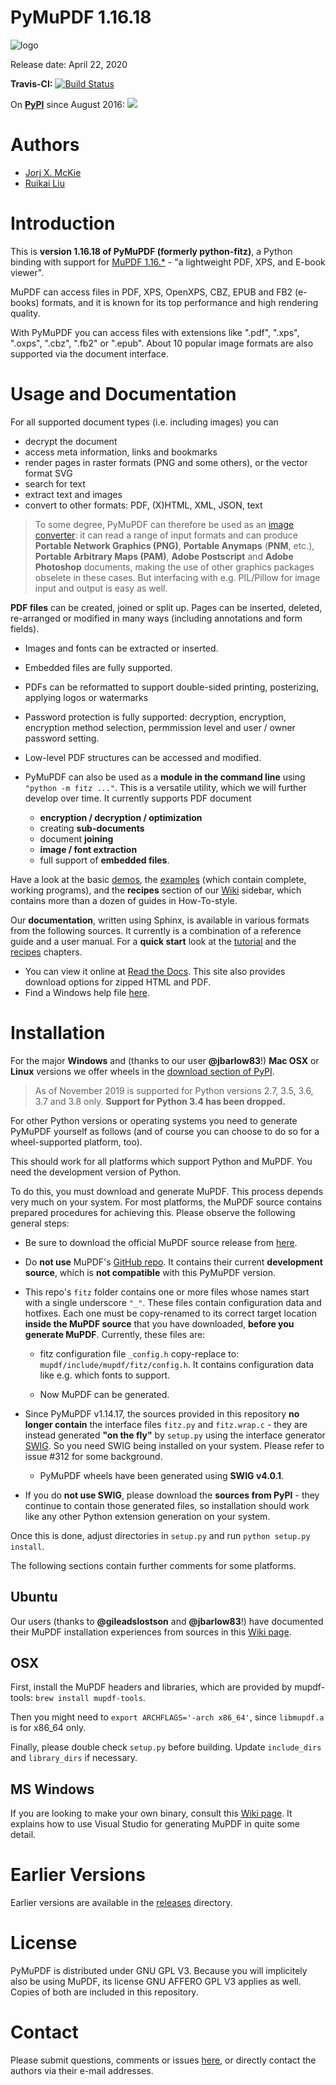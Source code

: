 # PyMuPDF 1.16.18

![logo](https://github.com/pymupdf/PyMuPDF/blob/master/demo/pymupdf.jpg)

Release date: April 22, 2020

**Travis-CI:** [![Build Status](https://travis-ci.org/JorjMcKie/py-mupdf.svg?branch=master)](https://travis-ci.org/JorjMcKie/py-mupdf)

On **[PyPI](https://pypi.org/project/PyMuPDF)** since August 2016: [![](https://pepy.tech/badge/pymupdf)](https://pepy.tech/project/pymupdf)

# Authors
* [Jorj X. McKie](mailto:jorj.x.mckie@outlook.de)
* [Ruikai Liu](mailto:lrk700@gmail.com)

# Introduction

This is **version 1.16.18 of PyMuPDF (formerly python-fitz)**, a Python binding with support for [MuPDF 1.16.*](http://mupdf.com/) - "a lightweight PDF, XPS, and E-book viewer".

MuPDF can access files in PDF, XPS, OpenXPS, CBZ, EPUB and FB2 (e-books) formats, and it is known for its top performance and high rendering quality.

With PyMuPDF you can access files with extensions like ".pdf", ".xps", ".oxps", ".cbz", ".fb2" or ".epub". About 10 popular image formats are also supported via the document interface.


# Usage and Documentation
For all supported document types (i.e. including images) you can
* decrypt the document
* access meta information, links and bookmarks
* render pages in raster formats (PNG and some others), or the vector format SVG
* search for text
* extract text and images
* convert to other formats: PDF, (X)HTML, XML, JSON, text

> To some degree, PyMuPDF can therefore be used as an [image converter](https://github.com/pymupdf/PyMuPDF/wiki/How-to-Convert-Images): it can read a range of input formats and can produce **Portable Network Graphics (PNG)**, **Portable Anymaps** (**PNM**, etc.), **Portable Arbitrary Maps (PAM)**, **Adobe Postscript** and **Adobe Photoshop** documents, making the use of other graphics packages obselete in these cases. But interfacing with e.g. PIL/Pillow for image input and output is easy as well.

**PDF files** can be created, joined or split up. Pages can be inserted, deleted, re-arranged or modified in many ways (including annotations and form fields).

* Images and fonts can be extracted or inserted.
* Embedded files are fully supported.
* PDFs can be reformatted to support double-sided printing, posterizing, applying logos or watermarks
* Password protection is fully supported: decryption, encryption, encryption method selection, permmission level and user / owner password setting.
* Low-level PDF structures can be accessed and modified.
* PyMuPDF can also be used as a **module in the command line** using ``"python -m fitz ..."``. This is a versatile utility, which we will further develop over time. It currently supports PDF document

    - **encryption / decryption / optimization**
    - creating **sub-documents**
    - document **joining**
    - **image / font extraction**
    - full support of **embedded files**.


Have a look at the basic [demos](https://github.com/pymupdf/PyMuPDF-Utilities/tree/master/demo), the [examples](https://github.com/pymupdf/PyMuPDF-Utilities/tree/master/examples) (which contain complete, working programs), and the **recipes** section of our [Wiki](https://github.com/pymupdf/PyMuPDF/wiki) sidebar, which contains more than a dozen of guides in How-To-style.

Our **documentation**, written using Sphinx, is available in various formats from the following sources. It currently is a combination of a reference guide and a user manual. For a **quick start** look at the [tutorial](https://pymupdf.readthedocs.io/en/latest/tutorial/) and the [recipes](https://pymupdf.readthedocs.io/en/latest/faq/) chapters.

* You can view it online at [Read the Docs](https://pymupdf.readthedocs.io/). This site also provides download options for zipped HTML and PDF.
* Find a Windows help file [here](https://github.com/pymupdf/PyMuPDF-optional-material/tree/master/doc/PyMuPDF.chm).


# Installation

For the major **Windows** and (thanks to our user **@jbarlow83**!) **Mac OSX** or **Linux** versions we offer wheels in the [download section of PyPI](https://pypi.org/project/PyMuPDF/#files).

> As of November 2019 is supported for Python versions 2.7, 3.5, 3.6, 3.7 and 3.8 only. **Support for Python 3.4 has been dropped.**

For other Python versions or operating systems you need to generate PyMuPDF yourself as follows (and of course you can choose to do so for a wheel-supported platform, too).

This should work for all platforms which support Python and MuPDF. You need the development version of Python.

To do this, you must download and generate MuPDF. This process depends very much on your system. For most platforms, the MuPDF source contains prepared procedures for achieving this. Please observe the following general steps:

* Be sure to download the official MuPDF source release from [here](https://mupdf.com/downloads/archive).

* Do **not use** MuPDF's [GitHub repo](https://github.com/ArtifexSoftware/mupdf). It contains their current **development source**, which is **not compatible** with this PyMuPDF version.

* This repo's `fitz` folder contains one or more files whose names start with a single underscore `"_"`. These files contain configuration data and hotfixes. Each one must be copy-renamed to its correct target location **inside the MuPDF source** that you have downloaded, **before you generate MuPDF**. Currently, these files are:
  - fitz configuration file `_config.h` copy-replace to: `mupdf/include/mupdf/fitz/config.h`. It contains configuration data like e.g. which fonts to support.

  - Now MuPDF can be generated.

* Since PyMuPDF v1.14.17, the sources provided in this repository **no longer contain** the interface files ``fitz.py`` and ``fitz.wrap.c`` - they are instead generated **"on the fly"** by ``setup.py`` using the interface generator [SWIG](http://www.swig.org/). So you need SWIG being installed on your system. Please refer to issue #312 for some background.
    - PyMuPDF wheels have been generated using **SWIG v4.0.1**.


* If you do **not use SWIG**, please download the **sources from PyPI** - they continue to contain those generated files, so installation should work like any other Python extension generation on your system.

Once this is done, adjust directories in ``setup.py`` and run ``python setup.py install``.

The following sections contain further comments for some platforms.

## Ubuntu
Our users (thanks to **@gileadslostson** and **@jbarlow83**!) have documented their MuPDF installation experiences from sources in this [Wiki page](https://github.com/pymupdf/PyMuPDF/wiki/Ubuntu-Installation-Experience).

## OSX
First, install the MuPDF headers and libraries, which are provided by mupdf-tools: ``brew install mupdf-tools``.

Then you might need to ``export ARCHFLAGS='-arch x86_64'``, since ``libmupdf.a`` is for x86_64 only.

Finally, please double check ``setup.py`` before building. Update ``include_dirs`` and ``library_dirs`` if necessary.

## MS Windows
If you are looking to make your own binary, consult this [Wiki page](https://github.com/pymupdf/PyMuPDF/wiki/Windows-Binaries-Generation). It explains how to use Visual Studio for generating MuPDF in quite some detail.

# Earlier Versions
Earlier versions are available in the [releases](https://github.com/pymupdf/PyMuPDF/releases) directory.

# License
PyMuPDF is distributed under GNU GPL V3. Because you will implicitely also be using MuPDF, its license GNU AFFERO GPL V3 applies as well. Copies of both are included in this repository.

# Contact
Please submit questions, comments or issues [here](https://github.com/pymupdf/PyMuPDF/issues), or directly contact the authors via their e-mail addresses.
